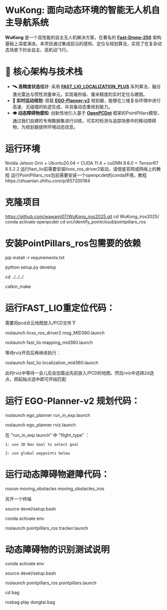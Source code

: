 # WuKong: 面向动态环境的智能无人机自主导航系统

**WuKong** 是一个高性能的自主无人机解决方案，在著名的 **[Fast-Drone-250](https://github.com/ZJU-FAST-Lab/Fast-Drone-250)** 架构基础上深度演进。本项目通过集成前沿的感知、定位与规划算法，实现了在复杂动态场景下的全自主、高机动飞行。

# 🧠 核心架构与技术栈

- **🛰️ 高精度状态估计**: 采用 **[FAST_LIO_LOCALIZATION_PLUS](https://github.com/iDonghq/FAST_LIO_LOCALIZATION_PLUS)** 系列算法，融合激光雷达与惯性测量单元，实现毫秒级、厘米精度的实时定位与建图。
- **🧭 实时运动规划**: 搭载 **[EGO-Planner-v2](https://github.com/ZJU-FAST-Lab/EGO-Planner-v2)** 规划器，能够在三维复杂环境中进行高速、无碰撞的轨迹生成，并具备动态重规划能力。
- **👁️ 动态障碍物感知**: 创新性地引入基于 **[OpenPCDet](https://github.com/open-mmlab/OpenPCDet)** 框架的PointPillars模型，通过我们自建的专用数据集进行训练，可实时检测与追踪场景中的移动障碍物，为规划器提供环境动态信息。


# 运行环境
Nvidia Jetson Orin + Ubuntu20.04 + CUDA 11.4 + cuDNN 8.6.0 + TensorRT 8.5.2.2
运行fast_lio前需要安装livox_ros_driver2驱动，请借鉴官网或网络上的教程
运行PointPillars_ros包前需要安装一个openpcdet的conda环境，教程https://zhuanlan.zhihu.com/p/657200184 

# 克隆项目
https://github.com/wawami07/WuKong_iros2025.git
cd WuKong_iros2025/
conda activate openpcdet
cd src/identify_pointcloud/pointpillars_ros
# 安装PointPillars_ros包需要的依赖
pip install -r requirements.txt

python setup.py develop

cd ../../../

catkin_make

# 运行FAST_LIO重定位代码：
需要将pcd点云地图放入/PCD文件下

roslaunch livxo_ros_driver2 msg_MID360.launch

roslaunch fast_lio mapping_mid360.launch

等待rviz开启后再继续执行：

roslaunch fast_lio localization_mid360.launch

此时rviz中等待一会儿后会加载出先前放入/PCD的地图，然后rviz中选择2d选点，把起始点选中即可开始匹配

# 运行 EGO-Planner-v2 规划代码：
roslaunch ego_planner run_in_exp.launch 

roslaunch ego_planner rviz.launch 

在 "run_in_exp.launch" 中 "flight_type" ：

    1: use 3D Nav Goal to select goal 
    
    2: use global waypoints below 

# 运行动态障碍物避障代码：
rosrun moving_obstacles moving_obstacles_iros

另开一个终端

source devel/setup.bash

conda activate env

roslaunch pointpillars_ros tracker.launch



# 动态障碍物的识别测试说明
conda activate env

source devel/setup.bash

roslaunch pointpillars_ros pointpillars.launch

cd bag

rosbag play dongtai.bag


